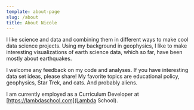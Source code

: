 ```yaml
---
template: about-page
slug: /about
title: About Nicole
---
```

I like science and data and combining them in different ways to make cool data science projects. Using my background in geophysics, I like to make interesting visualizations of earth science data, which so far, have been mostly about earthquakes.

I welcome any feedback on my code and analyses. If you have interesting data set ideas, please share! My favorite topics are educational policy, geophysics, Star Trek, and cats. And probably aliens.

I am currently employed as a Curriculum Developer at [https://lambdaschool.com](Lambda School).